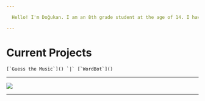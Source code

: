 ```yaml
---

  Hello! I'm Doğukan. I am an 8th grade student at the age of 14. I have an active site. [`qreardedwashere.cf`](https://qreardedwashere.cf) 

---
```


  # Current Projects<br />
    [`Guess the Music`]() `|` [`WordBot`]()

---

<a href="https://github.com/qreardedwastakennN">
  <img src="https://github-readme-stats.vercel.app/api?username=qreardedwastakennN&count_private=true&hide_border=true&show_icons=true&include_all_commits=true&bg_color=000000&title_color=00d0ff&text_color=FFFFFF&icon_color=00d0ff">
</a>

---
